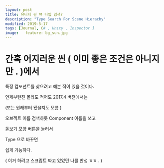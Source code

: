 ```yaml
---
layout: post
title: 유니티 씬 뷰 타입 검색? 
description: "Type Search For Scene Hierachy"
modified: 2019-5-17
tags: [Journal, C# , Unity , Inspector ] 
image:   feature: bg_sun.jpg
---
```

# 간혹 어지러운 씬 ( 이미 좋은 조건은 아니지만 . )에서 

특정 컴포넌트를 찾으려고 해본 적이 있을 것이다.

언제부턴진 몰라도 적어도 2017.4 버전에서는

(또는 원래부터 됐을지도 모름 )

오브젝트 이름 검색하듯 Component 이름을 쓰고

돋보기 모양 버튼을 눌러서

Type 으로 바꾸면

쉽게 가능하다.

( 이거 하려고 스크립트 짜고 있었던 나를 반성 ㅎㅎ . )